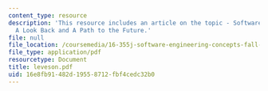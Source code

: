 ```yaml
---
content_type: resource
description: 'This resource includes an article on the topic - Software Engineering:
  A Look Back and A Path to the Future.'
file: null
file_location: /coursemedia/16-355j-software-engineering-concepts-fall-2005/16e8fb91482d19558712fbf4cedc32b0_leveson.pdf
file_type: application/pdf
resourcetype: Document
title: leveson.pdf
uid: 16e8fb91-482d-1955-8712-fbf4cedc32b0
---
```

